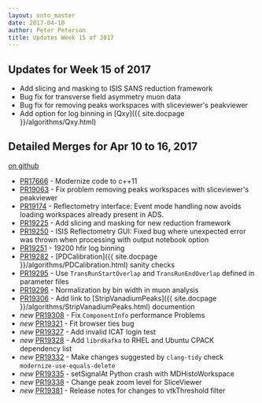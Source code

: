 ```yaml
---
layout: onto_master
date: 2017-04-10
author: Peter Peterson
title: Updates Week 15 of 2017
---
```

Updates for Week 15 of 2017
---------------------------

* Add slicing and masking to ISIS SANS reduction framework
* Bug fix for transverse field asymmetry muon data
* Bug fix for removing peaks workspaces with sliceviewer's peakviewer
* Add option for log binning in [Qxy]({{ site.docpage }}/algorithms/Qxy.html)

Detailed Merges for Apr 10 to 16, 2017
--------------------------------------
[on github](https://github.com/mantidproject/mantid/pulls?q=is%3Apr+merged%3A2017-04-11..2017-04-16)

* [PR17666](https://github.com/mantidproject/mantid/pull/17666) - Modernize code to c++11
* [PR19063](https://github.com/mantidproject/mantid/pull/19063) - Fix problem removing peaks workspaces with sliceviewer's peakviewer
* [PR19174](https://github.com/mantidproject/mantid/pull/19174) - Reflectometry interface: Event mode handling now avoids loading workspaces already present in ADS.
* [PR19225](https://github.com/mantidproject/mantid/pull/19225) - Add slicing and masking for new reduction framework
* [PR19250](https://github.com/mantidproject/mantid/pull/19250) - ISIS Reflectometry GUI: Fixed bug where unexpected error was thrown when processing with output notebook option
* [PR19251](https://github.com/mantidproject/mantid/pull/19251) - 19200 hfir log binning
* [PR19282](https://github.com/mantidproject/mantid/pull/19282) - [PDCalibration]({{ site.docpage }}/algorithms/PDCalibration.html) sanity checks
* [PR19295](https://github.com/mantidproject/mantid/pull/19295) - Use `TransRunStartOverlap` and `TransRunEndOverlap` defined in parameter files
* [PR19296](https://github.com/mantidproject/mantid/pull/19296) - Normalization by bin width in muon analysis
* [PR19306](https://github.com/mantidproject/mantid/pull/19306) - Add link to [StripVanadiumPeaks]({{ site.docpage }}/algorithms/StripVanadiumPeaks.html) documention
* *new* [PR19308](https://github.com/mantidproject/mantid/pull/19308) - Fix `ComponentInfo` performance Problems
* *new* [PR19321](https://github.com/mantidproject/mantid/pull/19321) - Fit browser ties bug
* *new* [PR19327](https://github.com/mantidproject/mantid/pull/19327) - Add invalid ICAT login test
* *new* [PR19328](https://github.com/mantidproject/mantid/pull/19328) - Add `librdkafka` to RHEL and Ubuntu CPACK dependency list
* *new* [PR19332](https://github.com/mantidproject/mantid/pull/19332) - Make changes suggested by `clang-tidy` check `modernize-use-equals-delete`
* *new* [PR19335](https://github.com/mantidproject/mantid/pull/19335) - setSignalAt Python crash with MDHistoWorkspace
* *new* [PR19338](https://github.com/mantidproject/mantid/pull/19338) - Change peak zoom level for SliceViewer
* *new* [PR19381](https://github.com/mantidproject/mantid/pull/19381) - Release notes for changes to vtkThreshold filter
